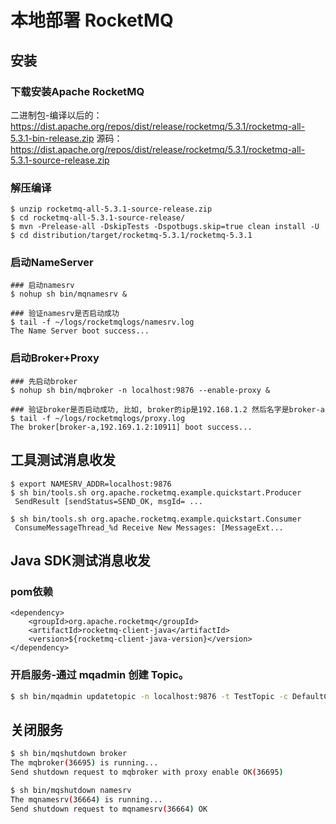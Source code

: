 # 本地部署 RocketMQ
## 安装
### 下载安装Apache RocketMQ
二进制包-编译以后的：
https://dist.apache.org/repos/dist/release/rocketmq/5.3.1/rocketmq-all-5.3.1-bin-release.zip
源码：
https://dist.apache.org/repos/dist/release/rocketmq/5.3.1/rocketmq-all-5.3.1-source-release.zip

### 解压编译
```shell
$ unzip rocketmq-all-5.3.1-source-release.zip
$ cd rocketmq-all-5.3.1-source-release/
$ mvn -Prelease-all -DskipTests -Dspotbugs.skip=true clean install -U
$ cd distribution/target/rocketmq-5.3.1/rocketmq-5.3.1
```

### 启动NameServer
```shell
### 启动namesrv
$ nohup sh bin/mqnamesrv &
 
### 验证namesrv是否启动成功
$ tail -f ~/logs/rocketmqlogs/namesrv.log
The Name Server boot success...
```

### 启动Broker+Proxy
```shell
### 先启动broker
$ nohup sh bin/mqbroker -n localhost:9876 --enable-proxy &

### 验证broker是否启动成功, 比如, broker的ip是192.168.1.2 然后名字是broker-a
$ tail -f ~/logs/rocketmqlogs/proxy.log 
The broker[broker-a,192.169.1.2:10911] boot success...
```

## 工具测试消息收发
```shell
$ export NAMESRV_ADDR=localhost:9876
$ sh bin/tools.sh org.apache.rocketmq.example.quickstart.Producer
 SendResult [sendStatus=SEND_OK, msgId= ...

$ sh bin/tools.sh org.apache.rocketmq.example.quickstart.Consumer
 ConsumeMessageThread_%d Receive New Messages: [MessageExt...
```


## Java SDK测试消息收发

### pom依赖
```shell
<dependency>
    <groupId>org.apache.rocketmq</groupId>
    <artifactId>rocketmq-client-java</artifactId>
    <version>${rocketmq-client-java-version}</version>
</dependency> 
```

### 开启服务-通过 mqadmin 创建 Topic。
```sh
$ sh bin/mqadmin updatetopic -n localhost:9876 -t TestTopic -c DefaultCluster
```

## 关闭服务
```sh
$ sh bin/mqshutdown broker
The mqbroker(36695) is running...
Send shutdown request to mqbroker with proxy enable OK(36695)

$ sh bin/mqshutdown namesrv
The mqnamesrv(36664) is running...
Send shutdown request to mqnamesrv(36664) OK
```